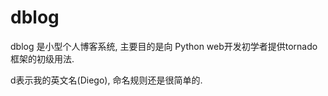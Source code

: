 # dblog

dblog 是小型个人博客系统, 主要目的是向 Python web开发初学者提供tornado框架的初级用法. 

d表示我的英文名(Diego), 命名规则还是很简单的. 


